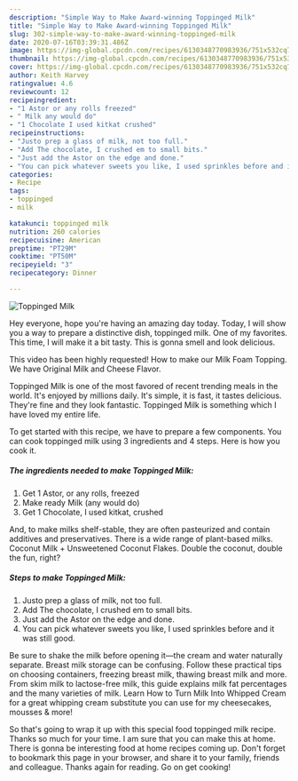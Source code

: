 ```yaml
---
description: "Simple Way to Make Award-winning Toppinged Milk"
title: "Simple Way to Make Award-winning Toppinged Milk"
slug: 302-simple-way-to-make-award-winning-toppinged-milk
date: 2020-07-16T03:39:31.486Z
image: https://img-global.cpcdn.com/recipes/6130348770983936/751x532cq70/toppinged-milk-recipe-main-photo.jpg
thumbnail: https://img-global.cpcdn.com/recipes/6130348770983936/751x532cq70/toppinged-milk-recipe-main-photo.jpg
cover: https://img-global.cpcdn.com/recipes/6130348770983936/751x532cq70/toppinged-milk-recipe-main-photo.jpg
author: Keith Harvey
ratingvalue: 4.6
reviewcount: 12
recipeingredient:
- "1 Astor or any rolls freezed"
- " Milk any would do"
- "1 Chocolate I used kitkat crushed"
recipeinstructions:
- "Justo prep a glass of milk, not too full."
- "Add The chocolate, I crushed em to small bits."
- "Just add the Astor on the edge and done."
- "You can pick whatever sweets you like, I used sprinkles before and it was still good."
categories:
- Recipe
tags:
- toppinged
- milk

katakunci: toppinged milk 
nutrition: 260 calories
recipecuisine: American
preptime: "PT29M"
cooktime: "PT50M"
recipeyield: "3"
recipecategory: Dinner

---
```



![Toppinged Milk](https://img-global.cpcdn.com/recipes/6130348770983936/751x532cq70/toppinged-milk-recipe-main-photo.jpg)

Hey everyone, hope you're having an amazing day today. Today, I will show you a way to prepare a distinctive dish, toppinged milk. One of my favorites. This time, I will make it a bit tasty. This is gonna smell and look delicious.

This video has been highly requested! How to make our Milk Foam Topping. We have Original Milk and Cheese Flavor.

Toppinged Milk is one of the most favored of recent trending meals in the world. It's enjoyed by millions daily. It's simple, it is fast, it tastes delicious. They're fine and they look fantastic. Toppinged Milk is something which I have loved my entire life.


To get started with this recipe, we have to prepare a few components. You can cook toppinged milk using 3 ingredients and 4 steps. Here is how you cook it.

<!--inarticleads1-->

##### The ingredients needed to make Toppinged Milk:

1. Get 1 Astor, or any rolls, freezed
1. Make ready  Milk (any would do)
1. Get 1 Chocolate, I used kitkat, crushed


And, to make milks shelf-stable, they are often pasteurized and contain additives and preservatives. There is a wide range of plant-based milks. Coconut Milk + Unsweetened Coconut Flakes. Double the coconut, double the fun, right? 

<!--inarticleads2-->

##### Steps to make Toppinged Milk:

1. Justo prep a glass of milk, not too full.
1. Add The chocolate, I crushed em to small bits.
1. Just add the Astor on the edge and done.
1. You can pick whatever sweets you like, I used sprinkles before and it was still good.


Be sure to shake the milk before opening it—the cream and water naturally separate. Breast milk storage can be confusing. Follow these practical tips on choosing containers, freezing breast milk, thawing breast milk and more. From skim milk to lactose-free milk, this guide explains milk fat percentages and the many varieties of milk. Learn How to Turn Milk Into Whipped Cream for a great whipping cream substitute you can use for my cheesecakes, mousses &amp; more! 

So that's going to wrap it up with this special food toppinged milk recipe. Thanks so much for your time. I am sure that you can make this at home. There is gonna be interesting food at home recipes coming up. Don't forget to bookmark this page in your browser, and share it to your family, friends and colleague. Thanks again for reading. Go on get cooking!
